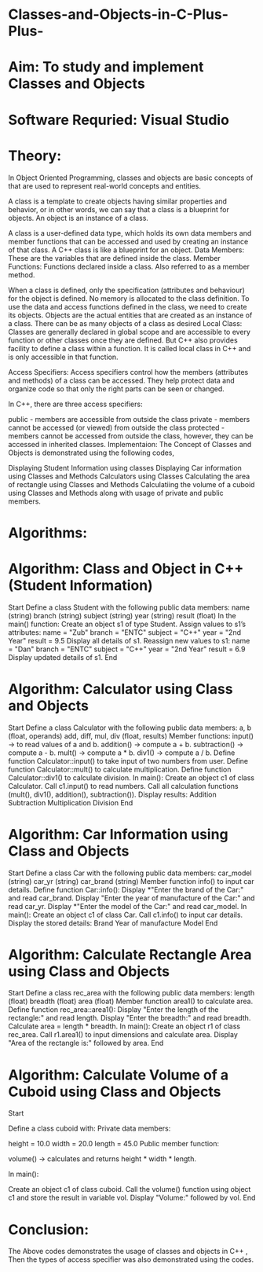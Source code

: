 # Classes-and-Objects-in-C-Plus-Plus-

# Aim: To study and implement Classes and Objects
# Software Requried: Visual Studio

# Theory:
In Object Oriented Programming, classes and objects are basic concepts of that are used to represent real-world concepts and entities.

A class is a template to create objects having similar properties and behavior, or in other words, we can say that a class is a blueprint for objects. An object is an instance of a class.

A class is a user-defined data type, which holds its own data members and member functions that can be accessed and used by creating an instance of that class. A C++ class is like a blueprint for an object. Data Members: These are the variables that are defined inside the class. Member Functions: Functions declared inside a class. Also referred to as a member method.

When a class is defined, only the specification (attributes and behaviour) for the object is defined. No memory is allocated to the class definition. To use the data and access functions defined in the class, we need to create its objects. Objects are the actual entities that are created as an instance of a class. There can be as many objects of a class as desired Local Class: Classes are generally declared in global scope and are accessible to every function or other classes once they are defined. But C++ also provides facility to define a class within a function. It is called local class in C++ and is only accessible in that function.

Access Specifiers: Access specifiers control how the members (attributes and methods) of a class can be accessed. They help protect data and organize code so that only the right parts can be seen or changed.

In C++, there are three access specifiers:

public - members are accessible from outside the class
private - members cannot be accessed (or viewed) from outside the class
protected - members cannot be accessed from outside the class, however, they can be accessed in inherited classes.
Implementaion:
The Concept of Classes and Objects is demonstrated using the following codes,

Displaying Student Information using classes
Displaying Car information using Classes and Methods
Calculators using Classes
Calculating the area of rectangle using Classes and Methods
Calculatiing the volume of a cuboid using Classes and Methods along with usage of private and public members.

# Algorithms:
# Algorithm: Class and Object in C++ (Student Information)

Start
Define a class Student with the following public data members: name (string) branch (string) subject (string) year (string) result (float)
In the main() function:
Create an object s1 of type Student.
Assign values to s1’s attributes: name = "Zub" branch = "ENTC" subject = "C++" year = "2nd Year" result = 9.5
Display all details of s1.
Reassign new values to s1: name = "Dan" branch = "ENTC" subject = "C++" year = "2nd Year" result = 6.9
Display updated details of s1.
End

# Algorithm: Calculator using Class and Objects

Start
Define a class Calculator with the following public data members: a, b (float, operands) add, diff, mul, div (float, results) Member functions: input() → to read values of a and b. addition() → compute a + b. subtraction() → compute a - b. mult() → compute a * b. div1() → compute a / b.
Define function Calculator::input() to take input of two numbers from user.
Define function Calculator::mult() to calculate multiplication.
Define function Calculator::div1() to calculate division.
In main():
Create an object c1 of class Calculator.
Call c1.input() to read numbers.
Call all calculation functions (mult(), div1(), addition(), subtraction()).
Display results: Addition Subtraction Multiplication Division
End

# Algorithm: Car Information using Class and Objects

Start
Define a class Car with the following public data members: car_model (string) car_yr (string) car_brand (string) Member function info() to input car details.
Define function Car::info():
Display *"Enter the brand of the Car:" and read car_brand.
Display "Enter the year of manufacture of the Car:" and read car_yr.
Display *"Enter the model of the Car:" and read car_model.
In main():
Create an object c1 of class Car.
Call c1.info() to input car details.
Display the stored details: Brand Year of manufacture Model
End

# Algorithm: Calculate Rectangle Area using Class and Objects

Start
Define a class rec_area with the following public data members: length (float) breadth (float) area (float) Member function area1() to calculate area.
Define function rec_area::area1():
Display "Enter the length of the rectangle:" and read length.
Display "Enter the breadth:" and read breadth.
Calculate area = length * breadth.
In main():
Create an object r1 of class rec_area.
Call r1.area1() to input dimensions and calculate area.
Display "Area of the rectangle is:" followed by area.
End

# Algorithm: Calculate Volume of a Cuboid using Class and Objects

Start

Define a class cuboid with: Private data members:

height = 10.0 width = 20.0 length = 45.0 Public member function:

volume() → calculates and returns height * width * length.

In main():

Create an object c1 of class cuboid.
Call the volume() function using object c1 and store the result in variable vol.
Display "Volume:" followed by vol.
End

# Conclusion:
The Above codes demonstrates the usage of classes and objects in C++ , Then the types of access specifier was also demonstrated using the codes.
